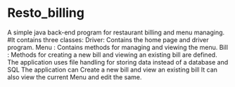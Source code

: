 # Resto_billing
A simple java back-end program for restaurant billing and menu managing.
#It contains three classes:
  Driver: Contains the home page and driver program.
  Menu : Contains methods for managing and viewing the menu.
  Bill : Methods for creating a new bill and viewing an existing bill are defined.
The application uses file handling for storing data instead of a database and SQL
The application can Create a new bill and view an existing bill
It can also view the current Menu and edit the same.
